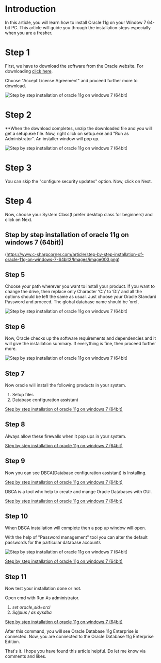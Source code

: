 # Introduction  

In this article, you will learn how to install Oracle 11g on your Window 7 64-bit PC. This article will guide you through the installation steps especially when you are a fresher.

# **Step 1**

First, we have to download the software from the Oracle website. For downloading [click here](http://www.oracle.com/technetwork/database/enterprise-edition/downloads/index.html).  
  
Choose "Accept License Agreement" and proceed further more to download.  

![Step by step installation of oracle 11g on windows 7 (64bit)](https://www.c-sharpcorner.com/article/step-by-step-installation-of-oracle-11g-on-windows-7-64bit2/Images/image001.png)


# Step 2  
  
**When the download completes, unzip the downloaded file and you will get a setup.exe file. Now, right click on setup.exe and "Run as Administrator". An installer window will pop up.

  

![Step by step installation of oracle 11g on windows 7 (64bit)](https://www.c-sharpcorner.com/article/step-by-step-installation-of-oracle-11g-on-windows-7-64bit2/Images/image002.png)

  

# Step 3  

You can skip the "configure security updates" option. Now, click on Next.

  

# Step 4  

Now, choose your System Class(I prefer desktop class for beginners) and click on Next.

  

## Step by step installation of oracle 11g on windows 7 (64bit)]
(https://www.c-sharpcorner.com/article/step-by-step-installation-of-oracle-11g-on-windows-7-64bit2/Images/image003.png)

  

## Step 5  

Choose your path wherever you want to install your product. If you want to change the drive, then replace only Character ‘C:\’ to ‘D:\’ and all the options should be left the same as usual. Just choose your Oracle Standard Password and proceed. The global database name should be ‘orcl’.

  

![Step by step installation of oracle 11g on windows 7 (64bit)](https://www.c-sharpcorner.com/article/step-by-step-installation-of-oracle-11g-on-windows-7-64bit2/Images/image004.png)

  
## Step 6  
  
Now, Oracle checks up the software requirements and dependencies and it will give the installation summary. If everything is fine, then proceed further more.  
  

![Step by step installation of oracle 11g on windows 7 (64bit)](https://www.c-sharpcorner.com/article/step-by-step-installation-of-oracle-11g-on-windows-7-64bit2/Images/image005.png)

  
## Step 7  
  
Now oracle will install the following products in your system.

1.  Setup files
2.  Database configuration assistant

[Step by step installation of oracle 11g on windows 7 (64bit)](https://www.c-sharpcorner.com/article/step-by-step-installation-of-oracle-11g-on-windows-7-64bit2/Images/image006.png)

  
## Step 8  
  
Always allow these firewalls when it pop ups in your system.

  

[Step by step installation of oracle 11g on windows 7 (64bit)](https://www.c-sharpcorner.com/article/step-by-step-installation-of-oracle-11g-on-windows-7-64bit2/Images/image007.png)

  
## Step 9  
  
Now you can see DBCA(Database configuration assistant) is Installing.

  

[Step by step installation of oracle 11g on windows 7 (64bit)](https://www.c-sharpcorner.com/article/step-by-step-installation-of-oracle-11g-on-windows-7-64bit2/Images/image008.png)

  
DBCA is a tool who help to create and mange Oracle Databases with GUI.  
  

[Step by step installation of oracle 11g on windows 7 (64bit)](https://www.c-sharpcorner.com/article/step-by-step-installation-of-oracle-11g-on-windows-7-64bit2/Images/image009.png)

  

## Step 10  

When DBCA installation will complete then a pop up window will open.

  
With the help of "Password management" tool you can alter the default passwords for the particular database accounts  
  

![Step by step installation of oracle 11g on windows 7 (64bit)](https://www.c-sharpcorner.com/article/step-by-step-installation-of-oracle-11g-on-windows-7-64bit2/Images/image008.png)

[Step by step installation of oracle 11g on windows 7 (64bit)](https://www.c-sharpcorner.com/article/step-by-step-installation-of-oracle-11g-on-windows-7-64bit2/Images/image010.png)

  
## Step 11  
  
Now test your installation done or not.

  
Open cmd with Run As administrator.

1.  _set oracle_sid=orcl_
2.  _Sqlplus / as sysdba_

[Step by step installation of oracle 11g on windows 7 (64bit)](https://www.c-sharpcorner.com/article/step-by-step-installation-of-oracle-11g-on-windows-7-64bit2/Images/image011.jpg)

  
After this command, you will see Oracle Database 11g Enterprise is connected. Now, you are connected to the Oracle Database 11g Enterprise Edition.

That's it. I hope you have found this article helpful. Do let me know via comments and likes.
